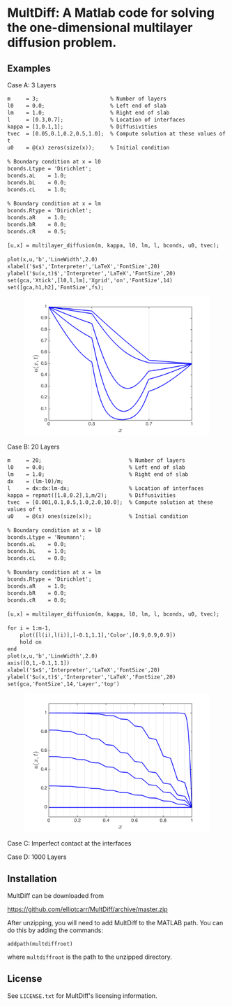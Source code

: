# MultDiff: A Matlab code for solving the one-dimensional multilayer diffusion problem.

## Examples

Case A: 3 Layers

```
m     = 3;                       % Number of layers
l0    = 0.0;                     % Left end of slab
lm    = 1.0;                     % Right end of slab
l     = [0.3,0.7];               % Location of interfaces
kappa = [1,0.1,1];               % Diffusivities 
tvec  = [0.05,0.1,0.2,0.5,1.0];  % Compute solution at these values of t
u0    = @(x) zeros(size(x));     % Initial condition

% Boundary condition at x = l0
bconds.Ltype = 'Dirichlet'; 
bconds.aL    = 1.0; 
bconds.bL    = 0.0; 
bconds.cL    = 1.0;

% Boundary condition at x = lm
bconds.Rtype = 'Dirichlet'; 
bconds.aR    = 1.0; 
bconds.bR    = 0.0; 
bconds.cR    = 0.5;

[u,x] = multilayer_diffusion(m, kappa, l0, lm, l, bconds, u0, tvec);

plot(x,u,'b','LineWidth',2.0)
xlabel('$x$','Interpreter','LaTeX','FontSize',20)
ylabel('$u(x,t)$','Interpreter','LaTeX','FontSize',20)
set(gca,'Xtick',[l0,l,lm],'Xgrid','on','FontSize',14)
set([gca,h1,h2],'FontSize',fs);
```

<figure><img src="https://github.com/elliotcarr/MultDiff/raw/master/figures/exampleA.png"></figure>

Case B: 20 Layers

```
m     = 20;                            % Number of layers
l0    = 0.0;                           % Left end of slab
lm    = 1.0;                           % Right end of slab
dx    = (lm-l0)/m;
l     = dx:dx:lm-dx;                   % Location of interfaces
kappa = repmat([1.8,0.2],1,m/2);       % Diffusivities 
tvec  = [0.001,0.1,0.5,1.0,2.0,10.0];  % Compute solution at these values of t
u0    = @(x) ones(size(x));            % Initial condition

% Boundary condition at x = l0
bconds.Ltype = 'Neumann'; 
bconds.aL    = 0.0; 
bconds.bL    = 1.0; 
bconds.cL    = 0.0;

% Boundary condition at x = lm
bconds.Rtype = 'Dirichlet'; 
bconds.aR    = 1.0; 
bconds.bR    = 0.0; 
bconds.cR    = 0.0;

[u,x] = multilayer_diffusion(m, kappa, l0, lm, l, bconds, u0, tvec);

for i = 1:m-1, 
    plot([l(i),l(i)],[-0.1,1.1],'Color',[0.9,0.9,0.9])
    hold on
end
plot(x,u,'b','LineWidth',2.0)
axis([0,1,-0.1,1.1])
xlabel('$x$','Interpreter','LaTeX','FontSize',20)
ylabel('$u(x,t)$','Interpreter','LaTeX','FontSize',20)
set(gca,'FontSize',14,'Layer','top')
```

<figure><img src="https://github.com/elliotcarr/MultDiff/raw/master/figures/exampleB.png"></figure>

Case C: Imperfect contact at the interfaces

Case D: 1000 Layers

## Installation

MultDiff can be downloaded from

https://github.com/elliotcarr/MultDiff/archive/master.zip

After unzipping, you will need to add MultDiff to the MATLAB path. You can do
this by adding the commands:
```
addpath(multdiffroot)
```
where `multdiffroot` is the path to the unzipped directory.

## License

See `LICENSE.txt` for MultDiff's licensing information.
